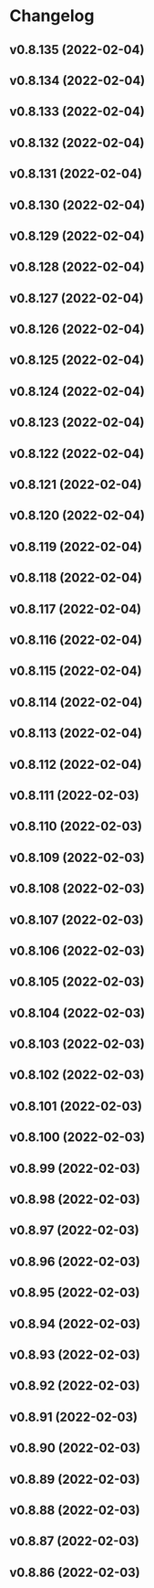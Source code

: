 # Changelog

<!--next-version-placeholder-->

## v0.8.135 (2022-02-04)


## v0.8.134 (2022-02-04)


## v0.8.133 (2022-02-04)


## v0.8.132 (2022-02-04)


## v0.8.131 (2022-02-04)


## v0.8.130 (2022-02-04)


## v0.8.129 (2022-02-04)


## v0.8.128 (2022-02-04)


## v0.8.127 (2022-02-04)


## v0.8.126 (2022-02-04)


## v0.8.125 (2022-02-04)


## v0.8.124 (2022-02-04)


## v0.8.123 (2022-02-04)


## v0.8.122 (2022-02-04)


## v0.8.121 (2022-02-04)


## v0.8.120 (2022-02-04)


## v0.8.119 (2022-02-04)


## v0.8.118 (2022-02-04)


## v0.8.117 (2022-02-04)


## v0.8.116 (2022-02-04)


## v0.8.115 (2022-02-04)


## v0.8.114 (2022-02-04)


## v0.8.113 (2022-02-04)


## v0.8.112 (2022-02-04)


## v0.8.111 (2022-02-03)


## v0.8.110 (2022-02-03)


## v0.8.109 (2022-02-03)


## v0.8.108 (2022-02-03)


## v0.8.107 (2022-02-03)


## v0.8.106 (2022-02-03)


## v0.8.105 (2022-02-03)


## v0.8.104 (2022-02-03)


## v0.8.103 (2022-02-03)


## v0.8.102 (2022-02-03)


## v0.8.101 (2022-02-03)


## v0.8.100 (2022-02-03)


## v0.8.99 (2022-02-03)


## v0.8.98 (2022-02-03)


## v0.8.97 (2022-02-03)


## v0.8.96 (2022-02-03)


## v0.8.95 (2022-02-03)


## v0.8.94 (2022-02-03)


## v0.8.93 (2022-02-03)


## v0.8.92 (2022-02-03)


## v0.8.91 (2022-02-03)


## v0.8.90 (2022-02-03)


## v0.8.89 (2022-02-03)


## v0.8.88 (2022-02-03)


## v0.8.87 (2022-02-03)


## v0.8.86 (2022-02-03)

